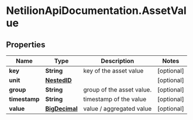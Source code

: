 # NetilionApiDocumentation.AssetValue

## Properties
Name | Type | Description | Notes
------------ | ------------- | ------------- | -------------
**key** | **String** | key of the asset value | [optional] 
**unit** | [**NestedID**](NestedID.md) |  | [optional] 
**group** | **String** | group of the asset value. | [optional] 
**timestamp** | **String** | timestamp of the value | [optional] 
**value** | [**BigDecimal**](BigDecimal.md) | value / aggregated value | [optional] 
